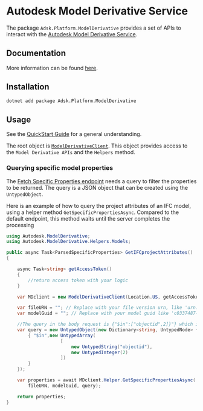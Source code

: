 # Autodesk Model Derivative Service

The package `Adsk.Platform.ModelDerivative` provides a set of APIs to interact with the [Autodesk Model Derivative Service](https://aps.autodesk.com/en/docs/model-derivative/v2/developers_guide/overview/).

## Documentation

More information can be found [here](https://adsk-duszykf.github.io/Adsk.Platform.Toolkit/docs/ModelDerivative/index.html).

## Installation

```bash
dotnet add package Adsk.Platform.ModelDerivative
```

## Usage

See the  [QuickStart Guide](../GetStarted/quickStart.md) for a general understanding.

The root object is [`ModelDerivativeClient`](xref:Autodesk.ModelDerivative.ModelDerivativeClient). This object provides access to the `Model Derivative APIs` and the `Helpers` method.

### Querying specific model properties

The  [Fetch Specific Properties endpoint](https://aps.autodesk.com/en/docs/model-derivative/v2/reference/http/metadata/urn-metadata-guid-properties-query-POST/) needs a query to filter the properties to be returned. The query is a JSON object that can be created using the `UntypedObject`.

Here is an example of how to query the project attributes of an IFC model, using a helper method `GetSpecificPropertiesAsync`. Compared to the default endpoint, this method waits until the server completes the processing

```csharp
using Autodesk.ModelDerivative;
using Autodesk.ModelDerivative.Helpers.Models;

public async Task<ParsedSpecificProperties> GetIFCprojectAttributes()
{

    async Task<string> getAccessToken()
    {
        //return access token with your logic
    }

    var MDclient = new ModelDerivativeClient(Location.US, getAccessToken);

    var fileURN = ""; // Replace with your file version urn, like 'urn:adsk.wipprod:fs.file:vf.w9MS3MDBQaat6ObHffTA?version=1'
    var modelGuid = ""; // Replace with your model guid like 'c0337487-5b66-422b-a284-c273b424af54'

    //The query in the body request is {"$in":["objectid",2]}"} which is equivalent to the following
    var query = new UntypedObject(new Dictionary<string, UntypedNode> {
        { "$in",new UntypedArray(
                    [
                        new UntypedString("objectid"),
                        new UntypedInteger(2)
                    ])
        }
    });

    var properties = await MDclient.Helper.GetSpecificPropertiesAsync(
        fileURN, modelGuid, query);

    return properties;
}

````